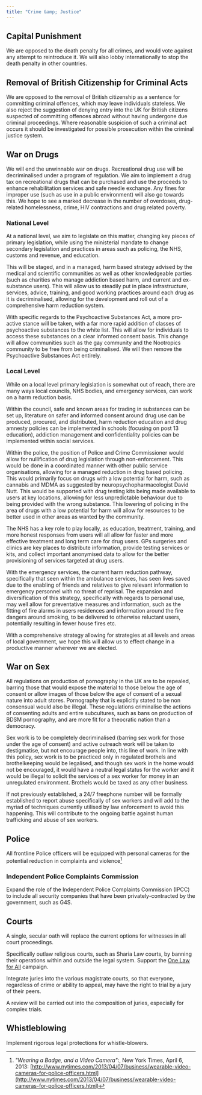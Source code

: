 ```yaml
---
title: "Crime &amp; Justice"
---
```


## Capital Punishment

We are opposed to the death penalty for all crimes, and would vote against any attempt to reintroduce it. We will also lobby internationally to stop the death penalty in other countries.

## Removal of British Citizenship for Criminal Acts 

We are opposed to the removal of British citizenship as a sentence for committing criminal offences, which may leave individuals stateless. We also reject the suggestion of denying entry into the UK for British citizens suspected of committing offences abroad without having undergone due criminal proceedings. Where reasonable suspicion of such a criminal act occurs it should be investigated for possible prosecution within the criminal justice system. 

## War on Drugs

We will end the unwinnable war on drugs. Recreational drug use will be decriminalised under a program of regulation. We aim to implement a drug tax on recreational drugs that can be purchased and use the proceeds to enhance rehabilitation services and safe needle exchange. Any fines for improper use (such as use in a public environment) will also go towards this. We hope to see a marked decrease in the number of overdoses, drug-related homelessness, crime, HIV contractions and drug related poverty.

### National Level

At a national level, we aim to legislate on this matter, changing key pieces of primary legislation, while using the ministerial mandate to change secondary legislation and practices in areas such as policing, the NHS, customs and revenue, and education.

This will be staged, and in a managed, harm based strategy advised by the medical and scientific communities as well as other knowledgeable parties (such as charities who manage addiction based harm, and current and ex-substance users). This will allow us to steadily put in place infrastructure, services, advice, training, and good working practices around each drug as it is decriminalised, allowing for the development and roll out of a comprehensive harm reduction system.

With specific regards to the Psychoactive Substances Act, a more pro-active stance will be taken, with a far more rapid addition of classes of psychoactive substances to the white list. This will allow for individuals to access these substances on a clear informed consent basis. This change will allow communities such as the gay community and the Nootropics community to be free from being criminalised. We will then remove the Psychoactive Substances Act entirely.

### Local Level

While on a local level primary legislation is somewhat out of reach, there are many ways local councils, NHS bodies, and emergency services, can work on a harm reduction basis.

Within the council, safe and known areas for trading in substances can be set up, literature on safer and informed consent around drug use can be produced, procured, and distributed, harm reduction education and drug amnesty policies can be implemented in schools (focusing on post 13 education), addiction management and confidentiality policies can be implemented within social services.

Within the police, the position of Police and Crime Commissioner would allow for nullification of drug legislation through non-enforcement. This would be done in a coordinated manner with other public service organisations, allowing for a managed reduction in drug based policing. This would primarily focus on drugs with a low potential for harm, such as cannabis and MDMA as suggested by neuropsychopharmacologist David Nutt. This would be supported with drug testing kits being made available to users at key locations, allowing for less unpredictable behaviour due to being provided with the wrong substance. This lowering of policing in the area of drugs with a low potential for harm will allow for resources to be better used in other areas as wanted by the community.

The NHS has a key role to play locally, as education, treatment, training, and more honest responses from users will all allow for faster and more effective treatment and long term care for drug users. GPs surgeries and clinics are key places to distribute information, provide testing services or kits, and collect important anonymised data to allow for the better provisioning of services targeted at drug users.

With the emergency services, the current harm reduction pathway, specifically that seen within the ambulance services,  has seen lives saved due to the enabling of friends and relatives to give relevant information to emergency personnel with no threat of reprisal. The expansion and diversification of this strategy, specifically with regards to personal use, may well allow for preventative measures and information, such as the fitting of fire alarms in users residences and information around the fire dangers around smoking, to be delivered to otherwise reluctant users, potentially resulting in fewer house fires etc.

With a comprehensive strategy allowing for strategies at all levels and areas of local government, we hope this will allow us to effect change in a productive manner wherever we are elected.

## War on Sex

All regulations on production of pornography in the UK are to be repealed, barring those that would expose the material to those below the age of consent or allow images of those below the age of consent of a sexual nature into adult stores. Pornography that is explicitly stated to be non consensual would also be illegal. These regulations criminalise the actions of consenting adults and entire subcultures, such as bans on production of BDSM pornography, and are more fit for a theocratic nation than a democracy.

Sex work is to be completely decriminalised (barring sex work for those under the age of consent) and active outreach work will be taken to destigmatise, but not encourage people into, this line of work. In line with this policy, sex work is to be practiced only in regulated brothels and brothelkeeping would be legalised, and though sex work in the home would not be encouraged, it would have a neutral legal status for the worker and it would be illegal to solicit the services of a sex worker for money in an unregulated environment. Brothels would be taxed as any other business.

If not previously established, a 24/7 freephone number will be formally established to report abuse specifically of sex workers and will add to the myriad of techniques currently utilised by law enforcement to avoid this happening. This will contribute to the ongoing battle against human trafficking and abuse of sex workers.

## Police

All frontline Police officers will be equipped with personal cameras for the potential reduction in complaints and violence[^police-cameras]

[^police-cameras]: *"Wearing a Badge, and a Video Camera"*:, New York Times, April 6, 2013: [http://www.nytimes.com/2013/04/07/business/wearable-video-cameras-for-police-officers.html](http://www.nytimes.com/2013/04/07/business/wearable-video-cameras-for-police-officers.html)

### Independent Police Complaints Commission

Expand the role of the Independent Police Complaints Commission (IPCC) to include all security companies that have been privately-contracted by the government, such as G4S.

## Courts

A single, secular oath will replace the current options for witnesses in all court proceedings.

Specifically outlaw religious courts, such as Sharia Law courts, by banning their operations within and outside the legal system. Support the [One Law for All](http://www.onelawforall.org.uk/) campaign.

Integrate juries into the various magistrate courts, so that everyone, regardless of crime or ability to appeal, may have the right to trial by a jury of their peers.

A review will be carried out into the composition of juries, especially for complex trials.

## Whistleblowing

Implement rigorous legal protections for whistle-blowers.
